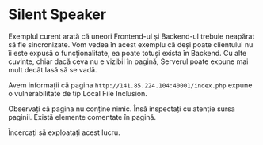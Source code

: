 # Silent Speaker

Exemplul curent arată că uneori Frontend-ul și Backend-ul trebuie neapărat să fie sincronizate.
Vom vedea în acest exemplu că deși poate clientului nu îi este expusă o funcționalitate, ea poate totuși exista în Backend.
Cu alte cuvinte, chiar dacă ceva nu e vizibil în pagină, Serverul poate expune mai mult decât lasă să se vadă.

Avem informații că pagina `http://141.85.224.104:40001/index.php` expune o vulnerabilitate de tip Local File Inclusion.

Observați că pagina nu conține nimic.
Însă inspectați cu atenție sursa paginii.
Există elemente comentate în pagină.

Încercați să exploatați acest lucru.
